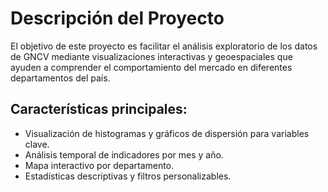 # Descripción del Proyecto
El objetivo de este proyecto es facilitar el análisis exploratorio de los datos de GNCV mediante visualizaciones interactivas y geoespaciales que ayuden a comprender el comportamiento del mercado en diferentes departamentos del país.

## Características principales:

- Visualización de histogramas y gráficos de dispersión para variables clave.
- Análisis temporal de indicadores por mes y año.
- Mapa interactivo por departamento.
- Estadísticas descriptivas y filtros personalizables.
